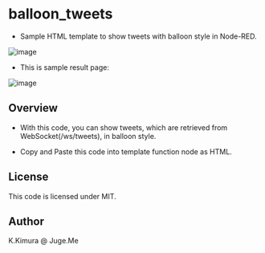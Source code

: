 # balloon_tweets

- Sample HTML template to show tweets with balloon style in Node-RED.

![image](http://i.imgur.com/sMfJpg0.png "image")

- This is sample result page:

![image](http://i.imgur.com/cSHFnIc.png "image")


## Overview

- With this code, you can show tweets, which are retrieved from WebSocket(/ws/tweets), in balloon style.

- Copy and Paste this code into template function node as HTML.


## License

This code is licensed under MIT.


## Author

K.Kimura @ Juge.Me

